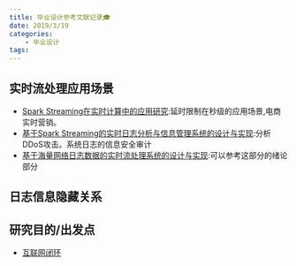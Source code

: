 ```yaml
---
title: 毕业设计参考文献记录🎓
date: 2019/3/19
categories: 
    - 毕业设计
tags:
---
```

## 实时流处理应用场景
* [Spark Streaming在实时计算中的应用研究](http://new.gb.oversea.cnki.net/KXReader/Detail?dbcode=CJFD&filename=DNZS201825112&uid=WEEvREcwSlJHSldRa1Fhb09jT0pkRlg1TFVqTzAvOUVLVWZDZmNBOEF0az0=$9A4hF_YAuvQ5obgVAqNKPCYcEjKensW4IQMovwHtwkF4VYPoHbKxJw!!):延时限制在秒级的应用场景,电商实时营销。
* [基于Spark Streaming的实时日志分析与信息管理系统的设计与实现](http://new.gb.oversea.cnki.net/KCMS/detail/detail.aspx?dbcode=CMFD&dbname=CMFD201901&filename=1018894622.nh&uid=WEEvREcwSlJHSldRa1Fhb09jT0pkRlg1TFVqTzAvOUVLVWZDZmNBOEF0az0=$9A4hF_YAuvQ5obgVAqNKPCYcEjKensW4IQMovwHtwkF4VYPoHbKxJw!!&v=MDAwNDFyQ1VSTE9mWk9kbUZpRGhWNzdJVkYyNkZydXhHdGZPclpFYlBJUjhlWDFMdXhZUzdEaDFUM3FUcldNMUY=):分析DDoS攻击。系统日志的信息安全审计
* [基于海量网络日志数据的实时流处理系统的设计与实现](http://new.gb.oversea.cnki.net/KCMS/detail/detail.aspx?dbcode=CMFD&dbname=CMFD201801&filename=1017292559.nh&v=MTU5MjBlWDFMdXhZUzdEaDFUM3FUcldNMUZyQ1VSTE9mWk9kbUZ5amtWTHZMVkYyNkdiR3hITlRKcHBFYlBJUjg=&uid=WEEvREcwSlJHSldRa1FhdkJkVG1CcDNRL2o5cjJMcDdKU2FGb00xSGNGND0=$9A4hF_YAuvQ5obgVAqNKPCYcEjKensW4IQMovwHtwkF4VYPoHbKxJw!!):可以参考这部分的绪论部分
## 日志信息隐藏关系

## 研究目的/出发点
* [互联网闭环](https://www.zhihu.com/question/20624296/answer/15731592)
